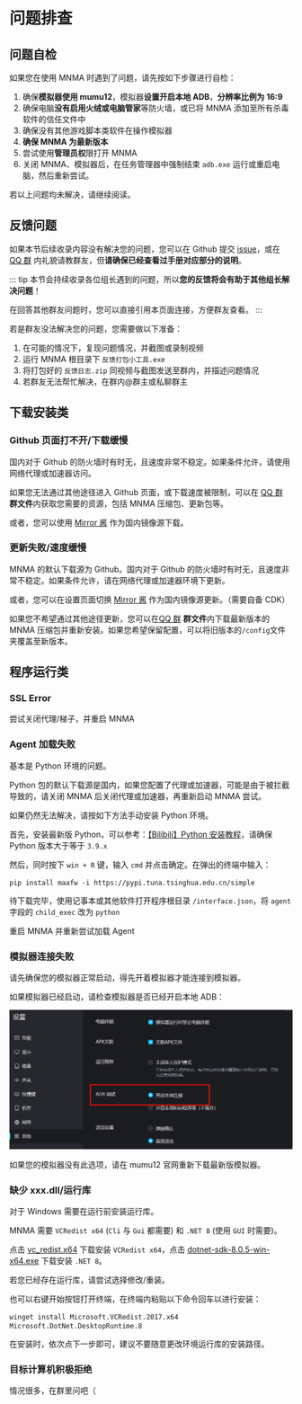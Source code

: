 # 问题排查

## 问题自检

如果您在使用 MNMA 时遇到了问题，请先按如下步骤进行自检：

1. 确保**模拟器使用 mumu12**，模拟器**设置开启本地 ADB**，**分辨率比例为 16:9**
2. 确保电脑**没有启用火绒或电脑管家**等防火墙，或已将 MNMA 添加至所有杀毒软件的信任文件中
3. 确保没有其他游戏脚本类软件在操作模拟器
4. **确保 MNMA 为最新版本**
5. 尝试使用**管理员权**限打开 MNMA
6. 关闭 MNMA、模拟器后，在任务管理器中强制结束 `adb.exe` 运行或重启电脑，然后重新尝试。

若以上问题均未解决，请继续阅读。

## 反馈问题

如果本节后续收录内容没有解决您的问题，您可以在 Github 提交 [issue](https://github.com/kqcoxn/MaaNewMoonAccompanying/issues?q=is%3Aissue)，或在 [QQ 群](http://qm.qq.com/cgi-bin/qm/qr?_wv=1027&k=VMC132QhbMDLi5U62MlDRvtCMj9WOXRr&authKey=yJNKO4sQ%2BBFHpBCLSSEvVOAyz%2FPjknNSl70W3ugg2%2BpELnKmEiHamj1emJMWcLwQ&noverify=0&group_code=993245868) 内礼貌请教群友，但**请确保已经查看过手册对应部分的说明**。

::: tip
本节会持续收录各位组长遇到的问题，所以**您的反馈将会有助于其他组长解决问题**！

在回答其他群友问题时，您可以直接引用本页面连接，方便群友查看。
:::

若是群友没法解决您的问题，您需要做以下准备：

1. 在可能的情况下，复现问题情况，并截图或录制视频
2. 运行 MNMA 根目录下 `反馈打包小工具.exe`
3. 将打包好的 `反馈日志.zip` 同视频与截图发送至群内，并描述问题情况
4. 若群友无法帮忙解决，在群内@群主或私聊群主

## 下载安装类

### Github 页面打不开/下载缓慢

国内对于 Github 的防火墙时有时无，且速度非常不稳定。如果条件允许，请使用网络代理或加速器访问。

如果您无法通过其他途径进入 Github 页面，或下载速度被限制，可以在 [QQ 群](http://qm.qq.com/cgi-bin/qm/qr?_wv=1027&k=VMC132QhbMDLi5U62MlDRvtCMj9WOXRr&authKey=yJNKO4sQ%2BBFHpBCLSSEvVOAyz%2FPjknNSl70W3ugg2%2BpELnKmEiHamj1emJMWcLwQ&noverify=0&group_code=993245868) **群文件**内获取您需要的资源，包括 MNMA 压缩包、更新包等。

或者，您可以使用 [Mirror 酱](../users/install.md#mirror-酱支持) 作为国内镜像源下载。

### 更新失败/速度缓慢

MNMA 的默认下载源为 Github。国内对于 Github 的防火墙时有时无，且速度非常不稳定。如果条件允许，请在网络代理或加速器环境下更新。

或者，您可以在设置页面切换 [Mirror 酱](../users/install.md#mirror-酱支持) 作为国内镜像源更新。（需要自备 CDK）

如果您不希望通过其他途径更新，您可以在[QQ 群](http://qm.qq.com/cgi-bin/qm/qr?_wv=1027&k=VMC132QhbMDLi5U62MlDRvtCMj9WOXRr&authKey=yJNKO4sQ%2BBFHpBCLSSEvVOAyz%2FPjknNSl70W3ugg2%2BpELnKmEiHamj1emJMWcLwQ&noverify=0&group_code=993245868) **群文件**内下载最新版本的 MNMA 压缩包并重新安装。如果您希望保留配置，可以将旧版本的`/config`文件夹覆盖至新版本。

## 程序运行类

### SSL Error

尝试关闭代理/梯子，并重启 MNMA

### Agent 加载失败

基本是 Python 环境的问题。

Python 包的默认下载源是国内，如果您配置了代理或加速器，可能是由于被拦截导致的，请关闭 MNMA 后关闭代理或加速器，再重新启动 MNMA 尝试。

如果仍然无法解决，请按如下方法手动安装 Python 环境。

首先，安装最新版 Python，可以参考：[【Bilibili】Python 安装教程](https://www.bilibili.com/video/BV1f3411t73m)，请确保 Python 版本大于等于 `3.9.x`

然后，同时按下 `win + R` 键，输入 `cmd` 并点击确定。在弹出的终端中输入：

```shell
pip install maafw -i https://pypi.tuna.tsinghua.edu.cn/simple
```

待下载完毕，使用记事本或其他软件打开程序根目录 `/interface.json`，将 `agent` 字段的 `child_exec` 改为 `python`

重启 MNMA 并重新尝试加载 Agent

### 模拟器连接失败

请先确保您的模拟器正常启动，得先开着模拟器才能连接到模拟器。

如果模拟器已经启动，请检查模拟器是否已经开启本地 ADB：

![图片加载中，请稍等...](./images/adb.png)

如果您的模拟器没有此选项，请在 mumu12 官网重新下载最新版模拟器。

### 缺少 xxx.dll/运行库

对于 Windows 需要在运行前安装运行库。

MNMA 需要 `VCRedist x64` (`Cli` 与 `Gui` 都需要) 和 `.NET 8` (使用 `GUI` 时需要)。

点击 [vc_redist.x64](https://download.visualstudio.microsoft.com/download/pr/285b28c7-3cf9-47fb-9be8-01cf5323a8df/8F9FB1B3CFE6E5092CF1225ECD6659DAB7CE50B8BF935CB79BFEDE1F3C895240/VC_redist.x64.exe) 下载安装 `VCRedist x64`，点击 [dotnet-sdk-8.0.5-win-x64.exe](https://download.visualstudio.microsoft.com/download/pr/ba3a1364-27d8-472e-a33b-5ce0937728aa/6f9495e5a587406c85af6f93b1c89295/dotnet-sdk-8.0.404-win-x64.exe) 下载安装 `.NET 8`。

若您已经存在运行库，请尝试选择修改/重装。

也可以右键开始按钮打开终端，在终端内粘贴以下命令回车以进行安装：

```shell
winget install Microsoft.VCRedist.2017.x64 Microsoft.DotNet.DesktopRuntime.8
```

在安装时，依次点下一步即可，建议不要随意更改环境运行库的安装路径。

### 目标计算机积极拒绝

情况很多，在群里问吧（
